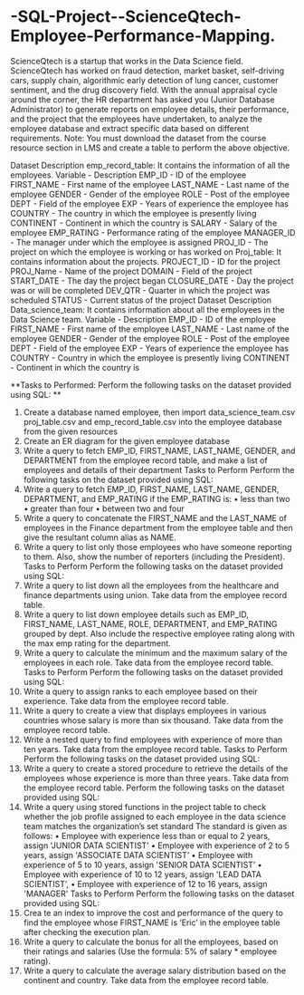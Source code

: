 # -SQL-Project--ScienceQtech-Employee-Performance-Mapping.
ScienceQtech is a startup that works in the Data Science field. ScienceQtech has worked on fraud detection, market basket, self-driving cars, supply chain, algorithmic early detection of lung cancer, customer sentiment, and the drug discovery field. With the annual appraisal cycle around the corner, the HR department has asked you (Junior Database Administrator) to generate reports on employee details, their performance, and the project that the employees have undertaken, to analyze the employee database and extract specific data based on different requirements. Note: You must download the dataset from the course resource section in LMS and create a table to perform the above objective.

Dataset Description emp_record_table: It contains the information of all the employees. Variable - Description EMP_ID - ID of the employee FIRST_NAME - First name of the employee LAST_NAME - Last name of the employee GENDER - Gender of the employee ROLE - Post of the employee DEPT - Field of the employee EXP - Years of experience the employee has COUNTRY - The country in which the employee is presently living CONTINENT - Continent in which the country is SALARY - Salary of the employee EMP_RATING - Performance rating of the employee MANAGER_ID - The manager under which the employee is assigned PROJ_ID - The project on which the employee is working or has worked on Proj_table: It contains information about the projects. PROJECT_ID - ID for the project PROJ_Name - Name of the project DOMAIN - Field of the project START_DATE - The day the project began CLOSURE_DATE - Day the project was or will be completed DEV_QTR - Quarter in which the project was scheduled STATUS - Current status of the project Dataset Description Data_science_team: It contains information about all the employees in the Data Science team. Variable - Description EMP_ID - ID of the employee FIRST_NAME - First name of the employee LAST_NAME - Last name of the employee GENDER - Gender of the employee ROLE - Post of the employee DEPT - Field of the employee EXP - Years of experience the employee has COUNTRY - Country in which the employee is presently living CONTINENT - Continent in which the country is

**Tasks to Performed: Perform the following tasks on the dataset provided using SQL:
**
1. Create a database named employee, then import data_science_team.csv proj_table.csv and emp_record_table.csv into the employee database from the given resources
2. Create an ER diagram for the given employee database
3. Write a query to fetch EMP_ID, FIRST_NAME, LAST_NAME, GENDER, and DEPARTMENT from the employee record table, and make a list of employees and details of their department Tasks to Perform Perform the following tasks on the dataset provided using SQL:
4. Write a query to fetch EMP_ID, FIRST_NAME, LAST_NAME, GENDER, DEPARTMENT, and EMP_RATING if the EMP_RATING is: • less than two • greater than four • between two and four
5. Write a query to concatenate the FIRST_NAME and the LAST_NAME of employees in the Finance department from the employee table and then give the resultant column alias as NAME.
6. Write a query to list only those employees who have someone reporting to them. Also, show the number of reporters (including the President). Tasks to Perform Perform the following tasks on the dataset provided using SQL:
7. Write a query to list down all the employees from the healthcare and finance departments using union. Take data from the employee record table.
8. Write a query to list down employee details such as EMP_ID, FIRST_NAME, LAST_NAME, ROLE, DEPARTMENT, and EMP_RATING grouped by dept. Also include the respective employee rating along with the max emp rating for the department.
9. Write a query to calculate the minimum and the maximum salary of the employees in each role. Take data from the employee record table. Tasks to Perform Perform the following tasks on the dataset provided using SQL:
10. Write a query to assign ranks to each employee based on their experience. Take data from the employee record table.
11. Write a query to create a view that displays employees in various countries whose salary is more than six thousand. Take data from the employee record table.
12. Write a nested query to find employees with experience of more than ten years. Take data from the employee record table. Tasks to Perform Perform the following tasks on the dataset provided using SQL:
13. Write a query to create a stored procedure to retrieve the details of the employees whose experience is more than three years. Take data from the employee record table. Perform the following tasks on the dataset provided using SQL:
14. Write a query using stored functions in the project table to check whether the job profile assigned to each employee in the data science team matches the organization’s set standard The standard is given as follows: • Employee with experience less than or equal to 2 years, assign 'JUNIOR DATA SCIENTIST’ • Employee with experience of 2 to 5 years, assign 'ASSOCIATE DATA SCIENTIST’ • Employee with experience of 5 to 10 years, assign 'SENIOR DATA SCIENTIST’ • Employee with experience of 10 to 12 years, assign 'LEAD DATA SCIENTIST’, • Employee with experience of 12 to 16 years, assign 'MANAGER' Tasks to Perform Perform the following tasks on the dataset provided using SQL:
15. Crea te an index to improve the cost and performance of the query to find the employee whose FIRST_NAME is ‘Eric’ in the employee table after checking the execution plan.
16. Write a query to calculate the bonus for all the employees, based on their ratings and salaries (Use the formula: 5% of salary * employee rating).
17. Write a query to calculate the average salary distribution based on the continent and country. Take data from the employee record table.
